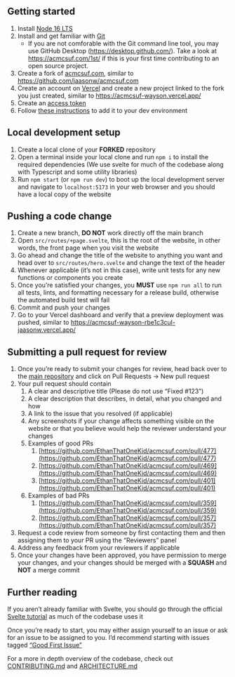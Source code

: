 ## Getting started

1. Install [Node 16 LTS](https://nodejs.org/en/)
2. Install and get familiar with [Git](https://docs.github.com/en/get-started/quickstart/hello-world)
   - If you are not comforable with the Git command line tool, you may use GitHub Desktop (<https://desktop.github.com/>). Take a look at <https://acmcsuf.com/1st/> if this is your first time contributing to an open source project.
3. Create a fork of [acmcsuf.com](https://github.com/EthanThatOneKid/acmcsuf.com), similar to <https://github.com/jaasonw/acmcsuf.com>
4. Create an account on [Vercel](https://vercel.com/) and create a new project linked to the fork you just created, similar to <https://acmcsuf-wayson.vercel.app/>
5. Create an [access token](https://scribehow.com/shared/Generating_a_personal_access_token__eMf0UJYaS5OcGrO_lJTpGg)
6. Follow [these instructions](https://github.com/EthanThatOneKid/acmcsuf.com/blob/main/CONTRIBUTING.md#setting-up-your-env-file) to add it to your dev environment

## Local development setup

1. Create a local clone of your **FORKED** repository
2. Open a terminal inside your local clone and run `npm i` to install the required dependencies (We use svelte for much of the codebase along with Typescript and some utility libraries)
3. Run `npm start` (or `npm run dev`) to boot up the local development server and navigate to `localhost:5173` in your web browser and you should have a local copy of the website

## Pushing a code change

1. Create a new branch, **DO NOT** work directly off the main branch
2. Open `src/routes/+page.svelte`, this is the root of the website, in other words, the front page when you visit the website
3. Go ahead and change the title of the website to anything you want and head over to `src/routes/hero.svelte` and change the text of the header
4. Whenever applicable (it’s not in this case), write unit tests for any new functions or components you create
5. Once you’re satisfied your changes, you **MUST** use `npm run all` to run all tests, lints, and formatting necessary for a release build, otherwise the automated build test will fail
6. Commit and push your changes
7. Go to your Vercel dashboard and verify that a preview deployment was pushed, similar to <https://acmcsuf-wayson-rbe1c3cul-jaasonw.vercel.app/>

## Submitting a pull request for review

1. Once you’re ready to submit your changes for review, head back over to the [main repository](https://github.com/EthanThatOneKid/acmcsuf.com) and click on Pull Requests → New pull request
2. Your pull request should contain
   1. A clear and descriptive title (Please do not use “Fixed #123”)
   2. A clear description that describes, in detail, what you changed and how
   3. A link to the issue that you resolved (if applicable)
   4. Any screenshots if your change affects something visible on the website or that you believe would help the reviewer understand your changes
   5. Examples of good PRs
      1. [https://github.com/EthanThatOneKid/acmcsuf.com/pull/477](https://github.com/EthanThatOneKid/acmcsuf.com/pull/477)
      2. [https://github.com/EthanThatOneKid/acmcsuf.com/pull/469](https://github.com/EthanThatOneKid/acmcsuf.com/pull/469)
      3. [https://github.com/EthanThatOneKid/acmcsuf.com/pull/401](https://github.com/EthanThatOneKid/acmcsuf.com/pull/401)
   6. Examples of bad PRs
      1. [https://github.com/EthanThatOneKid/acmcsuf.com/pull/359](https://github.com/EthanThatOneKid/acmcsuf.com/pull/359)
      2. [https://github.com/EthanThatOneKid/acmcsuf.com/pull/357](https://github.com/EthanThatOneKid/acmcsuf.com/pull/357)
3. Request a code review from someone by first contacting them and then assigning them to your PR using the “Reviewers” panel
4. Address any feedback from your reviewers if applicable
5. Once your changes have been approved, you have permission to merge your changes, and your changes should be merged with a **SQUASH** and **NOT** a merge commit

## Further reading

If you aren’t already familiar with Svelte, you should go through the official [Svelte tutorial](https://svelte.dev/tutorial/basics) as much of the codebase uses it

Once you’re ready to start, you may either assign yourself to an issue or ask for an issue to be assigned to you. I’d recommend starting with issues tagged [“Good First Issue”](https://github.com/EthanThatOneKid/acmcsuf.com/issues?q=is%3Aopen+is%3Aissue+label%3A%22good+first+issue%22)

For a more in depth overview of the codebase, check out [CONTRIBUTING.md](https://github.com/EthanThatOneKid/acmcsuf.com/blob/main/CONTRIBUTING.md) and [ARCHITECTURE.md](https://github.com/EthanThatOneKid/acmcsuf.com/blob/main/ARCHITECTURE.md)
